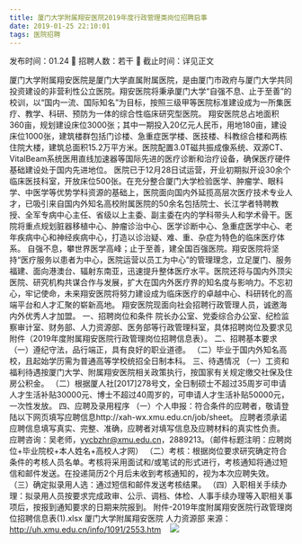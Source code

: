```yaml
---
title: 厦门大学附属翔安医院2019年度行政管理类岗位招聘启事
date: 2019-01-25 22:10:01
tags: 医院招聘
---
```

发布时间：01.24   🌟   招聘人数：若干   🌈   截止时间：详见正文
<!-- more -->
厦门大学附属翔安医院是厦门大学直属附属医院，是由厦门市政府与厦门大学共同投资建设的非营利性公立医院。翔安医院将秉承厦门大学“自强不息、止于至善”的校训，以“国内一流、国际知名”为目标，按照三级甲等医院标准建设成为一所集医疗、教学、科研、预防为一体的综合性临床研究型医院。
翔安医院总占地面积360亩，规划建设床位3000张；其中一期投入20亿元人民币，用地180亩，建设床位1000张，建筑楼群包括门诊楼、急重症医学楼、医技楼、科教综合楼和两栋住院大楼，建筑总面积15.2万平方米。医院配置3.0T磁共振成像系统、双源CT、VitalBeam系统医用直线加速器等国际先进的医疗诊断和治疗设备，确保医疗硬件基础建设处于国内先进地位。
医院已于12月28日试运营，开业初期拟开设30余个临床医技科室，开放床位500张。在充分整合厦门大学检验医学、肿瘤学、眼科学、中医学等优势学科资源的基础上，医院面向国内外延揽高层次医疗技术专业人才，已吸引来自国内外知名高校附属医院的50余名包括院士、长江学者特聘教授、全军专病中心主任、省级以上主委、副主委在内的学科带头人和学术骨干。医院将重点规划脏器移植中心、肿瘤诊治中心、医学诊断中心、急重症医学中心、老年疾病中心和神经疾病中心，打造以诊治疑、难、重、杂症为特色的临床医疗体系。
自强不息，攀世界医学高峰；止于至善，建全国百强医院。翔安医院将坚持“医疗服务以患者为中心，医院运营以员工为中心”的管理理念，立足厦门、服务福建、面向港澳台、辐射东南亚，迅速提升整体医疗水平。医院还将与国内外顶尖医院、研究机构共谋合作与发展，扩大在国内外医疗界的知名度与影响力。不忘初心，牢记使命，未来翔安医院将努力建设成为临床医疗的卓越中心、科研转化的高端平台和人才汇聚的崭新高地。
翔安医院现面向社会招聘行政管理人员，诚邀海内外优秀人才加盟。
一、招聘岗位和条件
院长办公室、党委综合办公室、纪检监察审计室、财务部、人力资源部、医务部等行政管理科室，具体招聘岗位及要求见附件（2019年度附属翔安医院行政管理岗位招聘信息表）。
二、招聘基本要求
（一）遵纪守法，品行端正，具有良好的职业道德。
（二）毕业于国内外知名高校，且起始学历需为普通高等学校统招全日制本科。
三、待遇情况
（一）工资和福利待遇按厦门大学、附属翔安医院相关政策执行，按国家有关规定缴交社保及住房公积金。
（二）根据厦人社[2017]278号文，全日制硕士不超过35周岁可申请人才生活补贴30000元、博士不超过40周岁的，可申请人才生活补贴50000元，一次性发放。
四、应聘及录用程序
（一）个人申报：符合条件的应聘者，敬请登陆以下网页填写应聘信息http://xah-wx.xmu.edu.cn/job/sheet。
应聘者须承诺应聘信息填写真实、完整、准确，应聘者对填写信息及应聘材料的真实性负责。
应聘咨询：吴老师，yycbzhr@xmu.edu.cn，2889213。（邮件标题注明：应聘岗位+毕业院校+本人姓名+高校人才网）
（二）考核：根据岗位要求研究确定符合条件的考核人员名单。考核将采用面试和/或笔试的形式进行，考核通知将通过短信和邮件发送。在投递简历2个月后未收到考核通知的，视为本次应聘失效。
（三）确定拟录用人选：通过短信和邮件发送考核结果。
（四）入职相关手续办理：拟录用人员按要求完成政审、公示、调档、体检、人事手续办理等入职相关事项后，按报到通知要求的日期来院报到。
附件-2019年度附属翔安医院行政管理岗位招聘信息表(1).xlsx
厦门大学附属翔安医院
人力资源部
来源：
http://uh.xmu.edu.cn/info/1091/2553.htm
 
 ![](https://cdn.weiweiblog.cn/20181015134814.png)